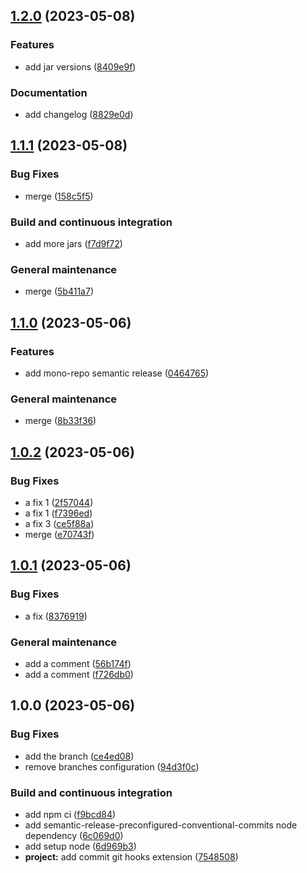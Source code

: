 ## [1.2.0](https://github.com/DenGuzawr22/Test/compare/1.1.1...1.2.0) (2023-05-08)


### Features

* add jar versions ([8409e9f](https://github.com/DenGuzawr22/Test/commit/8409e9f7046cdace65c2cb87182519801564a8b3))


### Documentation

* add changelog ([8829e0d](https://github.com/DenGuzawr22/Test/commit/8829e0dd7d1286a570d75df596d47d54114b8647))

## [1.1.1](https://github.com/DenGuzawr22/Test/compare/1.1.0...1.1.1) (2023-05-08)


### Bug Fixes

* merge ([158c5f5](https://github.com/DenGuzawr22/Test/commit/158c5f540865fd85e191ae586ff840a76540d55c))


### Build and continuous integration

* add more jars ([f7d9f72](https://github.com/DenGuzawr22/Test/commit/f7d9f72142bb0f008afabe47b3df57d1d9486207))


### General maintenance

* merge ([5b411a7](https://github.com/DenGuzawr22/Test/commit/5b411a7169a8e71c7e2a3cd7e5a52aa4a1c1365d))

## [1.1.0](https://github.com/DenGuzawr22/Test/compare/1.0.2...1.1.0) (2023-05-06)


### Features

* add mono-repo semantic release ([0464765](https://github.com/DenGuzawr22/Test/commit/0464765fe85eb2aebe21a1fb4584d83ce15fcbfd))


### General maintenance

* merge ([8b33f36](https://github.com/DenGuzawr22/Test/commit/8b33f36f04ebc585b966c3791b2f35092145b881))

## [1.0.2](https://github.com/DenGuzawr22/Test/compare/1.0.1...1.0.2) (2023-05-06)


### Bug Fixes

* a fix 1 ([2f57044](https://github.com/DenGuzawr22/Test/commit/2f5704421fc770d1c1c5d2797550144d1b60a42a))
* a fix 1 ([f7396ed](https://github.com/DenGuzawr22/Test/commit/f7396ed25ca3d4d4721bb54abb672c4f8ab4d9c7))
* a fix 3 ([ce5f88a](https://github.com/DenGuzawr22/Test/commit/ce5f88abc23bfdc8f5c4c6a7013c4f998f9ed485))
* merge ([e70743f](https://github.com/DenGuzawr22/Test/commit/e70743fecb88906a460c494ebc8230380b588522))

## [1.0.1](https://github.com/DenGuzawr22/Test/compare/1.0.0...1.0.1) (2023-05-06)


### Bug Fixes

* a fix ([8376919](https://github.com/DenGuzawr22/Test/commit/837691942cb4d00856b6dfede23f4dc38a44cbd5))


### General maintenance

* add a comment ([56b174f](https://github.com/DenGuzawr22/Test/commit/56b174f57b7a8a5977dc2435fbcb58a27f400561))
* add a comment ([f726db0](https://github.com/DenGuzawr22/Test/commit/f726db034746aeacb602a8bed0331b79deaf3a82))

## 1.0.0 (2023-05-06)


### Bug Fixes

* add the branch ([ce4ed08](https://github.com/DenGuzawr22/Test/commit/ce4ed08f22aee873ea447b5d38e0b1e798a9f823))
* remove branches configuration ([94d3f0c](https://github.com/DenGuzawr22/Test/commit/94d3f0c25bfed8546db3dc3ebd679153dcf75674))


### Build and continuous integration

* add npm ci ([f9bcd84](https://github.com/DenGuzawr22/Test/commit/f9bcd840686372ebf7abd1c495a766952dab513d))
* add semantic-release-preconfigured-conventional-commits node dependency ([6c069d0](https://github.com/DenGuzawr22/Test/commit/6c069d0a4e3168ccb15553847e58cee65a66a095))
* add setup node ([6d969b3](https://github.com/DenGuzawr22/Test/commit/6d969b3594640a794fa7683a17cf1c808db0f20d))
* **project:** add commit git hooks extension ([7548508](https://github.com/DenGuzawr22/Test/commit/7548508207ad8a3f8be8463f57e767f5c8dd8400))
